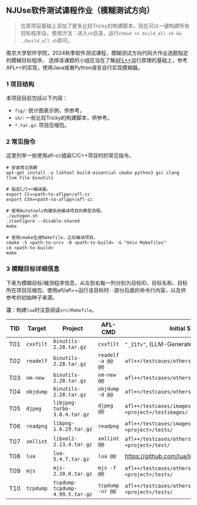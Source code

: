 ## NJUse软件测试课程作业（模糊测试方向）

> 在原项目基础上添加了更多比较Tricky的构建脚本，现在可以一键构建所有目标程序😋。使用方法：进入`sh`目录，运行`chmod +x build_all.sh && ./build_all.sh`即可。

南京大学软件学院，2024秋季软件测试课程，模糊测试方向代码大作业选题指定的模糊目标程序。
选择该课题的小组应当在了解[AFL++](https://github.com/AFLplusplus/AFLplusplus)运行原理的基础上，参考AFL++的实现，使用Java或者Python语言自行实现模糊器。

### 1 项目结构

本项目目前包括以下内容：

- `fig/`: 统计图表示例，供参考。
- `sh/`: 一些比较Tricky的构建脚本，供参考。
- `*.tar.gz`: 项目压缩包。

### 2 常见指令

这里列举一些使用afl-cc插装C/C++项目时的常见指令。

```shell
# 安装常见依赖
apt-get install -y libtool build-essential cmake python3 gcc clang llvm file binutils

# 指定C/C++编译器。
export CC=<path-to-aflpp>/afl-cc
export CXX=<path-to-aflpp>/afl-cc

# 使用Autotools构建系统编译项目的典型流程。
./autogen.sh
./configure --disable-shared
make

# 使用cmake生成Makefile，之后编译项目。
cmake -S <path-to-src> -B <path-to-build> -G "Unix Makefiles"
cd <path-to-build>
make
```


### 3 模糊目标详细信息

下表为模糊目标/被测程序信息，从左到右每一列分别为目标ID、目标名称、目标所在项目压缩包、使用afl/afl++运行该目标时`--`部分后面的命令行内容，以及供参考的初始种子来源。

**注**：构建`lua`时注意阅读`src/Makefile`。

| TID  | Target  | Project  | AFL-CMD  |  Initial Seeds  |
|--------|--------|--------|--------| --------|
| T01 | `cxxfilt` | `binutils-2.28.tar.gz` | `cxxfilt` | `"_Z1fv"`, (LLM-Generate) |
| T02 | `readelf` | `binutils-2.28.tar.gz` |`readelf -a @@ @@` | `afl++/testcases/others/elf/` |
| T03 | `nm-new` | `binutils-2.28.tar.gz` | `nm-new @@` | `afl++/testcases/others/elf/` |
| T04 | `objdump` | `binutils-2.28.tar.gz` | `objdump -d @@` | `afl++/testcases/others/elf/` |
| T05 | `djpeg` | `libjpeg-turbo-3.0.4.tar.gz` | `djpeg @@` | `afl++/testcases/images/jpeg`, `<project>/testimages/` |
| T06 | `readpng` | `libpng-1.6.29.tar.gz` | `readpng` | `afl++/testcases/images/png/`, `<project>/tests/` |
| T07 | `xmllint` | `libxml2-2.13.4.tar.gz` | `xmllint @@` | `afl++/testcases/others/xml/`, `<project>/test/` |
| T08 | `lua` | `lua-5.4.7.tar.gz` | `lua @@` | https://github.com/lua/lua/tree/master/testes |
| T09 | `mjs` | `mjs-2.20.0.tar.gz` | `mjs -f @@` | `afl++/testcases/others/mjs/`, `<project>/tests/` |
| T10 | `tcpdump` | `tcpdump-tcpdump-4.99.5.tar.gz` | `tcpdump -nr @@` | `afl++/testcases/others/pcap/`, `<project>/tests/` |
